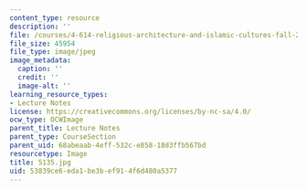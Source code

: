 ```yaml
---
content_type: resource
description: ''
file: /courses/4-614-religious-architecture-and-islamic-cultures-fall-2002/53839ce6eda1be3bef914f6d480a5377_5135.jpg
file_size: 45954
file_type: image/jpeg
image_metadata:
  caption: ''
  credit: ''
  image-alt: ''
learning_resource_types:
- Lecture Notes
license: https://creativecommons.org/licenses/by-nc-sa/4.0/
ocw_type: OCWImage
parent_title: Lecture Notes
parent_type: CourseSection
parent_uid: 68abeaab-4eff-532c-e858-18d3ffb567bd
resourcetype: Image
title: 5135.jpg
uid: 53839ce6-eda1-be3b-ef91-4f6d480a5377
---
```

